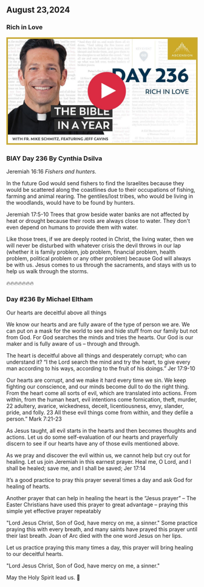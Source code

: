 ## August 23,2024

### Rich in Love

[![Rich in Love](https://raw.githubusercontent.com/linusjf/BIAY/main/August/jpgs/Day236.jpg)](https://youtu.be/MroAzlhcBSI "Rich in Love")

### BIAY Day 236 By Cynthia Dsilva

Jeremiah 16:16
*Fishers and hunters.*

In the future God would send fishers to find the Israelites because they would be scattered along the coastlines due to their occupations of fishing, farming and animal rearing.  The gentiles/lost tribes, who would be living in the woodlands, would have to be found by hunters.

Jeremiah 17:5-10
Trees that grow beside water banks are not affected by heat or drought because their roots are always close to water. They don't even depend on humans to provide them with water.

Like those trees, if we are deeply rooted in Christ, the living water, then we will never be disturbed with whatever crisis the devil throws in our lap (whether it is family problem, job problem, financial problem, health problem, political problem or any other problem) because God will always be with us.
Jesus comes to us through the sacraments, and stays with us to help us walk through the storms.

🔥🔥🔥🔥🔥🔥🔥

### Day #236 By Michael Eltham

Our hearts are deceitful above all things

We know our hearts and are fully aware of the type of person we are. We can put on a mask for the world to see and hide stuff from our family but not from God. For God searches the minds and tries the hearts. Our God is our maker and is fully aware of us – through and through.

The heart is deceitful above all things and desperately corrupt; who can understand it? “I the Lord search the mind and try the heart, to give every man according to his ways, according to the fruit of his doings.” Jer 17:9-10

Our hearts are corrupt, and we make it hard every time we sin. We keep fighting our conscience, and our minds become dull to do the right thing. From the heart come all sorts of evil, which are translated into actions.
From within, from the human heart, evil intentions come fornication, theft, murder, 22 adultery, avarice, wickedness, deceit, licentiousness, envy, slander, pride, and folly. 23 All these evil things come from within, and they defile a person.” Mark 7:21-23

As Jesus taught, all evil starts in the hearts and then becomes thoughts and actions. Let us do some self-evaluation of our hearts and prayerfully discern to see if our hearts have any of those evils mentioned above.

As we pray and discover the evil within us, we cannot help but cry out for healing. Let us join Jeremiah in this earnest prayer.
Heal me, O Lord, and I shall be healed; save me, and I shall be saved; Jer 17:14

It’s a good practice to pray this prayer several times a day and ask God for healing of hearts.

Another prayer that can help in healing the heart is the “Jesus prayer” – The Easter Christians have used this prayer to great advantage – praying this simple yet effective prayer repeatably

"Lord Jesus Christ, Son of God, have mercy on me, a sinner." Some practice praying this with every breath, and many saints have prayed this prayer until their last breath. Joan of Arc died with the one word Jesus on her lips.

Let us practice praying this many times a day, this prayer will bring healing to our deceitful hearts.

"Lord Jesus Christ, Son of God, have mercy on me, a sinner."

May the Holy Spirit lead us. 🙏
